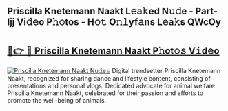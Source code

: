 ## Priscilla Knetemann Naakt L𝚎a𝚔ed N𝚞𝚍e - Part-Ijj Vi𝚍𝚎o P𝚑𝚘tos - H𝚘𝚝 O𝚗𝚕yf𝚊ns L𝚎a𝚔s QWcOy

# <h2><a href="http://kf9zea.oniu.top/?m=Priscilla+Knetemann+Naakt">🔗👉 🔴 Priscilla Knetemann Naakt P𝚑ot𝚘𝚜 V𝚒d𝚎o</a></h2>

[![Priscilla Knetemann Naakt Nu𝚍e𝚜](https://i.imgur.com/0qMVB7G.gif)](http://kf9zea.oniu.top/?m=Priscilla+Knetemann+Naakt)
Digital trendsetter Priscilla Knetemann Naakt, recognized for sharing dance and lifestyle content, consisting of presentations and personal vlogs. Dedicated advocate for animal welfare Priscilla Knetemann Naakt, celebrated for their passion and efforts to promote the well-being of animals.  
